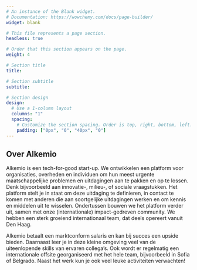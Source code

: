```yaml
---
# An instance of the Blank widget.
# Documentation: https://wowchemy.com/docs/page-builder/
widget: blank

# This file represents a page section.
headless: true

# Order that this section appears on the page.
weight: 4

# Section title
title: 

# Section subtitle
subtitle: 

# Section design
design:
  # Use a 1-column layout
  columns: "1"
  spacing:
    # Customize the section spacing. Order is top, right, bottom, left.
    padding: ["0px", "0", "40px", "0"]
---
```

<h2 class="text-center"> Over Alkemio </h2>
Alkemio is een tech-for-good start-up. We ontwikkelen een platform voor organisaties, overheden en individuen om hun meest urgente maatschappelijke problemen en uitdagingen aan te pakken en op te lossen. Denk bijvoorbeeld aan innovatie-, milieu-, of sociale vraagstukken. Het platform stelt je in staat om deze uitdaging te definieren, in contact te komen met anderen die aan soortgelijke uitdagingen werken en om kennis en middelen uit te wisselen. Ondertussen bouwen we het platform verder uit, samen met onze (internationale) impact-gedreven community. We hebben een sterk groeiend internationaal team, dat deels opereert vanuit Den Haag. 

Alkemio betaalt een marktconform salaris en kan bij succes een upside bieden. Daarnaast leer je in deze kleine omgeving veel van de uiteenlopende skills van ervaren collega’s. Ook wordt er regelmatig een internationale offsite georganiseerd met het hele team, bijvoorbeeld in Sofia of Belgrado. Naast het werk kun je ook veel leuke activiteiten verwachten! 

